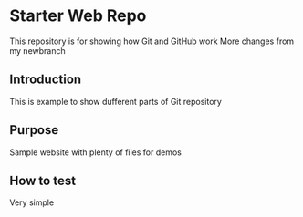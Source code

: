 # Starter Web Repo

This repository is for showing how Git and GitHub work
More changes from my newbranch   

## Introduction

This is example to show dufferent parts of Git repository 

## Purpose

Sample website with plenty of files for demos

## How to test

Very simple